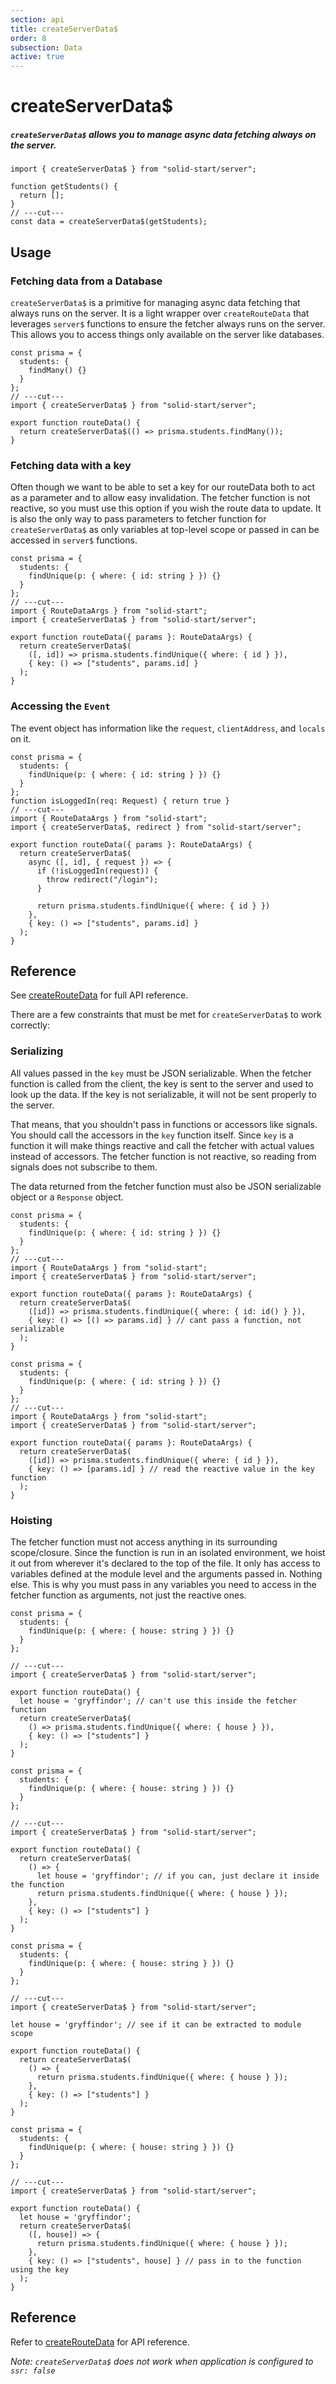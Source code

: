 ```yaml
---
section: api
title: createServerData$
order: 8
subsection: Data
active: true
---
```


# createServerData$

##### `createServerData$` allows you to manage async data fetching always on the server.

<div class="text-lg">

```tsx twoslash
import { createServerData$ } from "solid-start/server";

function getStudents() {
  return [];
}
// ---cut---
const data = createServerData$(getStudents);
```

</div>

<table-of-contents></table-of-contents>

## Usage

### Fetching data from a Database

`createServerData$` is a primitive for managing async data fetching that always runs on the server. It is a light wrapper over `createRouteData` that leverages `server$` functions to ensure the fetcher always runs on the server. This allows you to access things only available on the server like databases.

```tsx twoslash
const prisma = {
  students: {
    findMany() {}
  }
};
// ---cut---
import { createServerData$ } from "solid-start/server";

export function routeData() {
  return createServerData$(() => prisma.students.findMany());
}
```

### Fetching data with a key

Often though we want to be able to set a key for our routeData both to act as a parameter and to allow easy invalidation. The fetcher function is not reactive, so you must use this option if you wish the route data to update. It is also the only way to pass parameters to fetcher function for `createServerData$` as only variables at top-level scope or passed in can be accessed in `server$` functions.

```tsx twoslash
const prisma = {
  students: {
    findUnique(p: { where: { id: string } }) {}
  }
};
// ---cut---
import { RouteDataArgs } from "solid-start";
import { createServerData$ } from "solid-start/server";

export function routeData({ params }: RouteDataArgs) {
  return createServerData$(
    ([, id]) => prisma.students.findUnique({ where: { id } }),
    { key: () => ["students", params.id] }
  );
}
```

### Accessing the `Event`

The event object has information like the `request`, `clientAddress`, and `locals` on it.

```tsx twoslash {7}
const prisma = {
  students: {
    findUnique(p: { where: { id: string } }) {}
  }
};
function isLoggedIn(req: Request) { return true }
// ---cut---
import { RouteDataArgs } from "solid-start";
import { createServerData$, redirect } from "solid-start/server";

export function routeData({ params }: RouteDataArgs) {
  return createServerData$(
    async ([, id], { request }) => {
      if (!isLoggedIn(request)) {
        throw redirect("/login");
      }

      return prisma.students.findUnique({ where: { id } })
    },
    { key: () => ["students", params.id] }
  );
}
```

## Reference

See [createRouteData](./createRouteData) for full API reference.

There are a few constraints that must be met for `createServerData$` to work correctly:

### Serializing 
All values passed in the `key` must be JSON serializable. When the fetcher function is called from the client, the key is sent to the server and used to look up the data. If the key is not serializable, it will not be sent properly to the server. 

That means, that you shouldn't pass in functions or accessors like signals. You should call the accessors in the `key` function itself. Since `key` is a function it will make things reactive and call the fetcher with actual values instead of accessors. The fetcher function is not reactive, so reading from signals does not subscribe to them.

The data returned from the fetcher function must also be JSON serializable object or a `Response` object.

```tsx twoslash {7} bad
const prisma = {
  students: {
    findUnique(p: { where: { id: string } }) {}
  }
};
// ---cut---
import { RouteDataArgs } from "solid-start";
import { createServerData$ } from "solid-start/server";

export function routeData({ params }: RouteDataArgs) {
  return createServerData$(
    ([id]) => prisma.students.findUnique({ where: { id: id() } }),
    { key: () => [() => params.id] } // cant pass a function, not serializable
  );
}

```

```tsx twoslash {7} good
const prisma = {
  students: {
    findUnique(p: { where: { id: string } }) {}
  }
};
// ---cut---
import { RouteDataArgs } from "solid-start";
import { createServerData$ } from "solid-start/server";

export function routeData({ params }: RouteDataArgs) {
  return createServerData$(
    ([id]) => prisma.students.findUnique({ where: { id } }),
    { key: () => [params.id] } // read the reactive value in the key function
  );
}

```

### Hoisting 

The fetcher function must not access anything in its surrounding scope/closure. Since the function is run in an isolated environment, we hoist it out from wherever it's declared to the top of the file. It only has access to variables defined at the module level and the arguments passed in. Nothing else. This is why you must pass in any variables you need to access in the fetcher function as arguments, not just the reactive ones.


```tsx twoslash {4,6} bad
const prisma = {
  students: {
    findUnique(p: { where: { house: string } }) {}
  }
};

// ---cut---
import { createServerData$ } from "solid-start/server";

export function routeData() {
  let house = 'gryffindor'; // can't use this inside the fetcher function
  return createServerData$(
    () => prisma.students.findUnique({ where: { house } }),
    { key: () => ["students"] }
  );
}
```

```tsx twoslash {6} good
const prisma = {
  students: {
    findUnique(p: { where: { house: string } }) {}
  }
};

// ---cut---
import { createServerData$ } from "solid-start/server";

export function routeData() {
  return createServerData$(
    () => {
      let house = 'gryffindor'; // if you can, just declare it inside the function
      return prisma.students.findUnique({ where: { house } });
    },
    { key: () => ["students"] }
  );
}
```

```tsx twoslash {3} good
const prisma = {
  students: {
    findUnique(p: { where: { house: string } }) {}
  }
};

// ---cut---
import { createServerData$ } from "solid-start/server";

let house = 'gryffindor'; // see if it can be extracted to module scope

export function routeData() {
  return createServerData$(
    () => {
      return prisma.students.findUnique({ where: { house } });
    },
    { key: () => ["students"] }
  );
}
```

```tsx twoslash {4,6,9} good
const prisma = {
  students: {
    findUnique(p: { where: { house: string } }) {}
  }
};

// ---cut---
import { createServerData$ } from "solid-start/server";

export function routeData() {
  let house = 'gryffindor';
  return createServerData$(
    ([, house]) => {
      return prisma.students.findUnique({ where: { house } });
    },
    { key: () => ["students", house] } // pass in to the function using the key
  );
}
```

## Reference

Refer to [createRouteData](./createRouteData) for API reference.

*Note: `createServerData$` does not work when application is configured to `ssr: false`*


